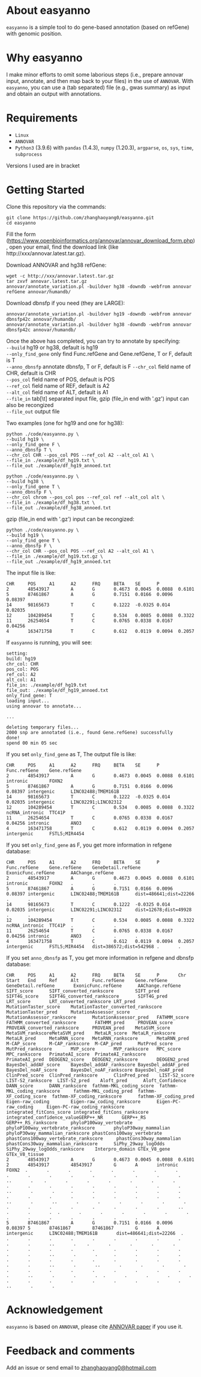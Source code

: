 
# About easyanno
`easyanno` is a simple tool to do gene-based annotation (based on refGene) with genomic position.

# Why easyanno 
I make minor efforts to omit some laborious steps (i.e., prepare annovar input, annotate, and then map back to your files) in the use of `ANNOVAR`.
With `easyanno`, you can use a (tab separated) file (e.g., gwas summary) as input and obtain an output with annotations.

# Requirements 
- `Linux` 
- `ANNOVAR`
- `Python3` (3.9.6) with `pandas` (1.4.3), `numpy` (1.20.3), `argparse`, `os`, `sys`, `time`, `subprocess`  
  
Versions I used are in bracket

# Getting Started
Clone this repository via the commands:
```  
git clone https://github.com/zhanghaoyang0/easyanno.git
cd easyanno
```

Fill the form (https://www.openbioinformatics.org/annovar/annovar_download_form.php), open your email, find the download link (like http://xxx/annovar.latest.tar.gz).

Download ANNOVAR and hg38 refGene:
```
wget -c http://xxx/annovar.latest.tar.gz
tar zxvf annovar.latest.tar.gz
annovar/annotate_variation.pl -buildver hg38 -downdb -webfrom annovar refGene annovar/humandb/
```

Download dbnsfp if you need (they are LARGE):
```
annovar/annotate_variation.pl -buildver hg19 -downdb -webfrom annovar dbnsfp42c annovar/humandb/
annovar/annotate_variation.pl -buildver hg38 -downdb -webfrom annovar dbnsfp42c annovar/humandb/
```

Once the above has completed, you can try to annotate by specifying:  
`--build` hg19 or hg38, default is hg19   
`--only_find_gene` only find Func.refGene and Gene.refGene, T or F, default is T  
`--anno_dbnsfp` annotate dbnsfp, T or F, default is F 
`--chr_col` field name of CHR, default is CHR   
`--pos_col` field name of POS, default is POS   
`--ref_col` field name of REF, default is A2   
`--alt_col` field name of ALT, default is A1   
`--file_in` tab[\t] separated input file, gzip (file_in end with '.gz') input can also be recongized  
`--file_out` output file  

Two examples (one for hg19 and one for hg38):

```
python ./code/easyanno.py \
--build hg19 \
--only_find_gene F \
--anno_dbnsfp T \
--chr_col CHR --pos_col POS --ref_col A2 --alt_col A1 \
--file_in ./example/df_hg19.txt \
--file_out ./example/df_hg19_annoed.txt

python ./code/easyanno.py \
--build hg38 \
--only_find_gene T \
--anno_dbnsfp F \
--chr_col chrom --pos_col pos --ref_col ref --alt_col alt \
--file_in ./example/df_hg38.txt \
--file_out ./example/df_hg38_annoed.txt
```

gzip (file_in end with '.gz') input can be recongized: 
```
python ./code/easyanno.py \
--build hg19 \
--only_find_gene T \
--anno_dbnsfp F \
--chr_col CHR --pos_col POS --ref_col A2 --alt_col A1 \
--file_in ./example/df_hg19.txt.gz \
--file_out ./example/df_hg19_annoed.txt
```

The input file is like:
```
CHR     POS     A1      A2      FRQ     BETA    SE      P
2       48543917        A       G       0.4673  0.0045  0.0088  0.6101
5       87461867        A       G       0.7151  0.0166  0.0096  0.08397
14      98165673        T       C       0.1222  -0.0325 0.014   0.02035
12      104289454       T       C       0.534   0.0085  0.0088  0.3322
11      26254654        T       C       0.0765  0.0338  0.0167  0.04256
4       163471758       T       C       0.612   0.0119  0.0094  0.2057
```

If `easyanno` is running, you will see:
```
setting:
build: hg19
chr_col: CHR
pos_col: POS
ref_col: A2
alt_col: A1
file_in: ./example/df_hg19.txt
file_out: ./example/df_hg19_annoed.txt
only_find_gene: T
loading input...
using annovar to annotate...

...

deleting temporary files...
2000 snp are annotated (i.e., found Gene.refGene) successfully
done!
spend 00 min 05 sec
```

If you set `only_find_gene` as T, The output file is like:
```
CHR     POS     A1      A2      FRQ     BETA    SE      P       Func.refGene    Gene.refGene
2       48543917        A       G       0.4673  0.0045  0.0088  0.6101  intronic        FOXN2
5       87461867        A       G       0.7151  0.0166  0.0096  0.08397 intergenic      LINC02488;TMEM161B
14      98165673        T       C       0.1222  -0.0325 0.014   0.02035 intergenic      LINC02291;LINC02312
12      104289454       T       C       0.534   0.0085  0.0088  0.3322  ncRNA_intronic  TTC41P
11      26254654        T       C       0.0765  0.0338  0.0167  0.04256 intronic        ANO3
4       163471758       T       C       0.612   0.0119  0.0094  0.2057  intergenic      FSTL5;MIR4454
```

If you set `only_find_gene` as F, you get more information in refgene database:
```
CHR     POS     A1      A2      FRQ     BETA    SE      P       Func.refGene    Gene.refGene    GeneDetail.refGene      ExonicFunc.refGene      AAChange.refGene
2       48543917        A       G       0.4673  0.0045  0.0088  0.6101  intronic        FOXN2   .       .       .
5       87461867        A       G       0.7151  0.0166  0.0096  0.08397 intergenic      LINC02488;TMEM161B      dist=486641;dist=22266  .       .
14      98165673        T       C       0.1222  -0.0325 0.014   0.02035 intergenic      LINC02291;LINC02312     dist=12678;dist=49928   .       .
12      104289454       T       C       0.534   0.0085  0.0088  0.3322  ncRNA_intronic  TTC41P  .       .       .
11      26254654        T       C       0.0765  0.0338  0.0167  0.04256 intronic        ANO3    .       .       .
4       163471758       T       C       0.612   0.0119  0.0094  0.2057  intergenic      FSTL5;MIR4454   dist=386572;dist=542968 .       .
```

If you set `anno_dbnsfp` as T, you get more information in refgene and dbnsfp database:
```
CHR     POS     A1      A2      FRQ     BETA    SE      P       Chr     Start   End     Ref     Alt     Func.refGene    Gene.refGene    GeneDetail.refGene       ExonicFunc.refGene      AAChange.refGene        SIFT_score      SIFT_converted_rankscore        SIFT_pred       SIFT4G_score    SIFT4G_converted_rankscore       SIFT4G_pred     LRT_score       LRT_converted_rankscore LRT_pred        MutationTaster_score    MutationTaster_converted_rankscore      MutationTaster_pred     MutationAssessor_score  MutationAssessor_rankscore      MutationAssessor_pred   FATHMM_score    FATHMM_converted_rankscore       FATHMM_pred     PROVEAN_score   PROVEAN_converted_rankscore     PROVEAN_pred    MetaSVM_score   MetaSVM_rankscoreMetaSVM_pred    MetaLR_score  MetaLR_rankscore        MetaLR_pred     MetaRNN_score   MetaRNN_rankscore       MetaRNN_pred    M-CAP_score     M-CAP_rankscore  M-CAP_pred      MutPred_score   MutPred_rankscore       MVP_score       MVP_rankscore   MPC_score       MPC_rankscore   PrimateAI_score  PrimateAI_rankscore     PrimateAI_pred  DEOGEN2_score   DEOGEN2_rankscore       DEOGEN2_pred    BayesDel_addAF_score    BayesDel_addAF_rankscore BayesDel_addAF_pred     BayesDel_noAF_score     BayesDel_noAF_rankscore BayesDel_noAF_pred      ClinPred_score  ClinPred_rankscore      ClinPred_pred    LIST-S2_score   LIST-S2_rankscore  LIST-S2_pred    Aloft_pred      Aloft_Confidence        DANN_score      DANN_rankscore  fathmm-MKL_coding_score  fathmm-MKL_coding_rankscore     fathmm-MKL_coding_pred  fathmm-XF_coding_score  fathmm-XF_coding_rankscore      fathmm-XF_coding_pred    Eigen-raw_coding        Eigen-raw_coding_rankscore      Eigen-PC-raw_coding     Eigen-PC-raw_coding_rankscore   integrated_fitCons_score integrated_fitCons_rankscore    integrated_confidence_valueGERP++_NR       GERP++_RS       GERP++_RS_rankscore     phyloP100way_vertebrate  phyloP100way_vertebrate_rankscore       phyloP30way_mammalian   phyloP30way_mammalian_rankscore phastCons100way_vertebrate      phastCons100way_vertebrate_rankscore     phastCons30way_mammalian        phastCons30way_mammalian_rankscore      SiPhy_29way_logOdds     SiPhy_29way_logOdds_rankscore    Interpro_domain GTEx_V8_gene    GTEx_V8_tissue
2       48543917        A       G       0.4673  0.0045  0.0088  0.6101  2       48543917        48543917        G       A       intronic        FOXN2  .       .       .       .       .       .       .       .       .       .       .       .       .       .       .       .       .       ..       .    .       .       .       .       .       .       .       .       .       .       .       .       .       .       .       .       ..       .       .      .       .       .       .       .       .       .       .       .       .       .       .       .       .       .       ..       .       ..       .       .       .       .       .       .       .       .       .       .       .       .       .       .       ..       .       .       .  .       .       .       .       .       .       .       .       .       .       .       .       .       .
5       87461867        A       G       0.7151  0.0166  0.0096  0.08397 5       87461867        87461867        G       A       intergenic      LINC02488;TMEM161B       dist=486641;dist=22266  .       .       .       .       .       .       .       .       .       .       .       .       ..       .    .       .       .       .       .       .       .       .       .       .       .       .       .       .       .       .       ..       .       .      .       .       .       .       .       .       .       .       .       .       .       .       .       .       .       ..       .       ..       .       .       .       .       .       .       .       .       .       .       .       .       .       .       ..       .       .       .  .       .       .       .       .       .       .       .       .       .       .       .       .       .       ..       .       .
```


# Acknowledgement
`easyanno` is based on `ANNOVAR`, please cite [ANNOVAR paper](https://academic.oup.com/nar/article/38/16/e164/1749458) if you use it.

# Feedback and comments
Add an issue or send email to zhanghaoyang0@hotmail.com